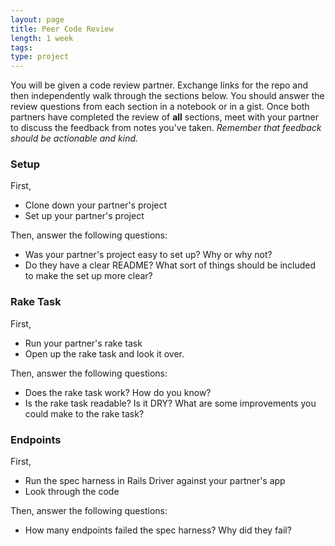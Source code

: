 ```yaml
---
layout: page
title: Peer Code Review
length: 1 week
tags:
type: project
---
```


You will be given a code review partner. Exchange links for the repo and then independently walk through the sections below. You should answer the review questions from each section in a notebook or in a gist. Once both partners have completed the review of **all** sections, meet with your partner to discuss the feedback from notes you've taken. *Remember that feedback should be actionable and kind.*

### Setup

First,

* Clone down your partner's project
* Set up your partner's project

Then, answer the following questions:

* Was your partner's project easy to set up? Why or why not?
* Do they have a clear README? What sort of things should be included to make the set up more clear?

### Rake Task

First,

* Run your partner's rake task
* Open up the rake task and look it over.

Then, answer the following questions:

* Does the rake task work? How do you know?
* Is the rake task readable? Is it DRY? What are some improvements you could make to the rake task?

### Endpoints

First,

* Run the spec harness in Rails Driver against your partner's app
* Look through the code

Then, answer the following questions:

* How many endpoints failed the spec harness? Why did they fail?
